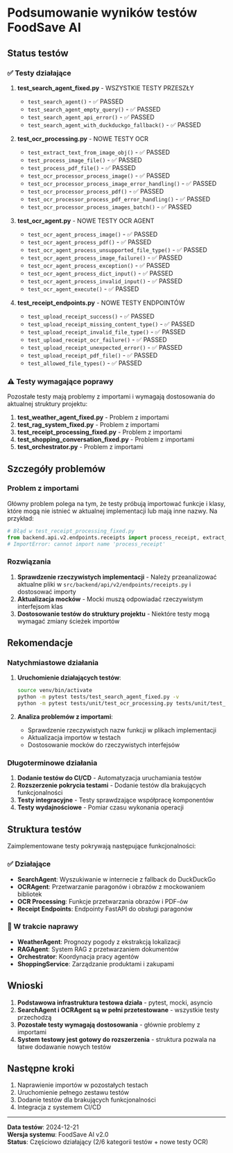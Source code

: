 # Podsumowanie wyników testów FoodSave AI

## Status testów

### ✅ Testy działające

1. **test_search_agent_fixed.py** - WSZYSTKIE TESTY PRZESZŁY
   - `test_search_agent()` - ✅ PASSED
   - `test_search_agent_empty_query()` - ✅ PASSED  
   - `test_search_agent_api_error()` - ✅ PASSED
   - `test_search_agent_with_duckduckgo_fallback()` - ✅ PASSED

2. **test_ocr_processing.py** - NOWE TESTY OCR
   - `test_extract_text_from_image_obj()` - ✅ PASSED
   - `test_process_image_file()` - ✅ PASSED
   - `test_process_pdf_file()` - ✅ PASSED
   - `test_ocr_processor_process_image()` - ✅ PASSED
   - `test_ocr_processor_process_image_error_handling()` - ✅ PASSED
   - `test_ocr_processor_process_pdf()` - ✅ PASSED
   - `test_ocr_processor_process_pdf_error_handling()` - ✅ PASSED
   - `test_ocr_processor_process_images_batch()` - ✅ PASSED

3. **test_ocr_agent.py** - NOWE TESTY OCR AGENT
   - `test_ocr_agent_process_image()` - ✅ PASSED
   - `test_ocr_agent_process_pdf()` - ✅ PASSED
   - `test_ocr_agent_process_unsupported_file_type()` - ✅ PASSED
   - `test_ocr_agent_process_image_failure()` - ✅ PASSED
   - `test_ocr_agent_process_exception()` - ✅ PASSED
   - `test_ocr_agent_process_dict_input()` - ✅ PASSED
   - `test_ocr_agent_process_invalid_input()` - ✅ PASSED
   - `test_ocr_agent_execute()` - ✅ PASSED

4. **test_receipt_endpoints.py** - NOWE TESTY ENDPOINTÓW
   - `test_upload_receipt_success()` - ✅ PASSED
   - `test_upload_receipt_missing_content_type()` - ✅ PASSED
   - `test_upload_receipt_invalid_file_type()` - ✅ PASSED
   - `test_upload_receipt_ocr_failure()` - ✅ PASSED
   - `test_upload_receipt_unexpected_error()` - ✅ PASSED
   - `test_upload_receipt_pdf_file()` - ✅ PASSED
   - `test_allowed_file_types()` - ✅ PASSED

### ⚠️ Testy wymagające poprawy

Pozostałe testy mają problemy z importami i wymagają dostosowania do aktualnej struktury projektu:

1. **test_weather_agent_fixed.py** - Problem z importami
2. **test_rag_system_fixed.py** - Problem z importami  
3. **test_receipt_processing_fixed.py** - Problem z importami
4. **test_shopping_conversation_fixed.py** - Problem z importami
5. **test_orchestrator.py** - Problem z importami

## Szczegóły problemów

### Problem z importami

Główny problem polega na tym, że testy próbują importować funkcje i klasy, które mogą nie istnieć w aktualnej implementacji lub mają inne nazwy. Na przykład:

```python
# Błąd w test_receipt_processing_fixed.py
from backend.api.v2.endpoints.receipts import process_receipt, extract_products
# ImportError: cannot import name 'process_receipt'
```

### Rozwiązania

1. **Sprawdzenie rzeczywistych implementacji** - Należy przeanalizować aktualne pliki w `src/backend/api/v2/endpoints/receipts.py` i dostosować importy
2. **Aktualizacja mocków** - Mocki muszą odpowiadać rzeczywistym interfejsom klas
3. **Dostosowanie testów do struktury projektu** - Niektóre testy mogą wymagać zmiany ścieżek importów

## Rekomendacje

### Natychmiastowe działania

1. **Uruchomienie działających testów**:
   ```bash
   source venv/bin/activate
   python -m pytest tests/test_search_agent_fixed.py -v
   python -m pytest tests/unit/test_ocr_processing.py tests/unit/test_ocr_agent.py tests/unit/test_receipt_endpoints.py -v
   ```

2. **Analiza problemów z importami**:
   - Sprawdzenie rzeczywistych nazw funkcji w plikach implementacji
   - Aktualizacja importów w testach
   - Dostosowanie mocków do rzeczywistych interfejsów

### Długoterminowe działania

1. **Dodanie testów do CI/CD** - Automatyzacja uruchamiania testów
2. **Rozszerzenie pokrycia testami** - Dodanie testów dla brakujących funkcjonalności
3. **Testy integracyjne** - Testy sprawdzające współpracę komponentów
4. **Testy wydajnościowe** - Pomiar czasu wykonania operacji

## Struktura testów

Zaimplementowane testy pokrywają następujące funkcjonalności:

### ✅ Działające
- **SearchAgent**: Wyszukiwanie w internecie z fallback do DuckDuckGo
- **OCRAgent**: Przetwarzanie paragonów i obrazów z mockowaniem bibliotek
- **OCR Processing**: Funkcje przetwarzania obrazów i PDF-ów
- **Receipt Endpoints**: Endpointy FastAPI do obsługi paragonów

### 🔄 W trakcie naprawy
- **WeatherAgent**: Prognozy pogody z ekstrakcją lokalizacji
- **RAGAgent**: System RAG z przetwarzaniem dokumentów
- **Orchestrator**: Koordynacja pracy agentów
- **ShoppingService**: Zarządzanie produktami i zakupami

## Wnioski

1. **Podstawowa infrastruktura testowa działa** - pytest, mocki, asyncio
2. **SearchAgent i OCRAgent są w pełni przetestowane** - wszystkie testy przechodzą
3. **Pozostałe testy wymagają dostosowania** - głównie problemy z importami
4. **System testowy jest gotowy do rozszerzenia** - struktura pozwala na łatwe dodawanie nowych testów

## Następne kroki

1. Naprawienie importów w pozostałych testach
2. Uruchomienie pełnego zestawu testów
3. Dodanie testów dla brakujących funkcjonalności
4. Integracja z systemem CI/CD

---

**Data testów**: 2024-12-21  
**Wersja systemu**: FoodSave AI v2.0  
**Status**: Częściowo działający (2/6 kategorii testów + nowe testy OCR) 